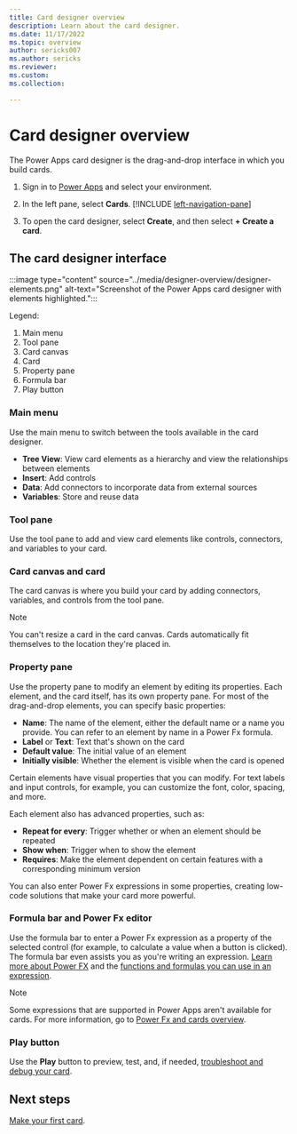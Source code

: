 ```yaml
---
title: Card designer overview
description: Learn about the card designer.
ms.date: 11/17/2022
ms.topic: overview
author: sericks007
ms.author: sericks
ms.reviewer: 
ms.custom: 
ms.collection: 

---
```


# Card designer overview

The Power Apps card designer is the drag-and-drop interface in which you build cards.

1. Sign in to [Power Apps](https://make.powerapps.com) and select your environment.

1. In the left pane, select **Cards**. [!INCLUDE [left-navigation-pane](../../includes/left-navigation-pane.md)]

1. To open the card designer, select **Create**, and then select **+ Create a card**.

## The card designer interface

:::image type="content" source="../media/designer-overview/designer-elements.png" alt-text="Screenshot of the Power Apps card designer with elements highlighted.":::

Legend:

1. Main menu
1. Tool pane
1. Card canvas
1. Card
1. Property pane
1. Formula bar
1. Play button

### Main menu

Use the main menu to switch between the tools available in the card designer.

- **Tree View**: View card elements as a hierarchy and view the relationships between elements
- **Insert**: Add controls
- **Data**: Add connectors to incorporate data from external sources
- **Variables**: Store and reuse data

### Tool pane

Use the tool pane to add and view card elements like controls, connectors, and variables to your card.

### Card canvas and card

The card canvas is where you build your card by adding connectors, variables, and controls from the tool pane.

> [!NOTE]
> You can't resize a card in the card canvas. Cards automatically fit themselves to the location they're placed in.

### Property pane

Use the property pane to modify an element by editing its properties. Each element, and the card itself, has its own property pane. For most of the drag-and-drop elements, you can specify basic properties:

- **Name**: The name of the element, either the default name or a name you provide. You can refer to an element by name in a Power Fx formula.
- **Label** or **Text**: Text that's shown on the card
- **Default value**: The initial value of an element
- **Initially visible**: Whether the element is visible when the card is opened

Certain elements have visual properties that you can modify. For text labels and input controls, for example, you can customize the font, color, spacing, and more.

Each element also has advanced properties, such as:

- **Repeat for every**: Trigger whether or when an element should be repeated
- **Show when**: Trigger when to show the element
- **Requires**: Make the element dependent on certain features with a corresponding minimum version

You can also enter Power Fx expressions in some properties, creating low-code solutions that make your card more powerful.

### Formula bar and Power Fx editor

Use the formula bar to enter a Power Fx expression as a property of the selected control (for example, to calculate a value when a button is clicked). The formula bar even assists you as you're writing an expression. [Learn more about Power FX](../make-a-card/power-fx/intro-to-pfx.md) and the [functions and formulas you can use in an expression](/powerapps/maker/canvas-apps/formula-reference).

> [!NOTE]
> Some expressions that are supported in Power Apps aren't available for cards. For more information, go to [Power Fx and cards overview](../make-a-card/power-fx/intro-to-pfx.md).

### Play button

Use the **Play** button to preview, test, and, if needed, [troubleshoot and debug your card](../make-a-card/testing/debugging-cards.md).

## Next steps

[Make your first card](../tutorials/hello-world-card.md).
